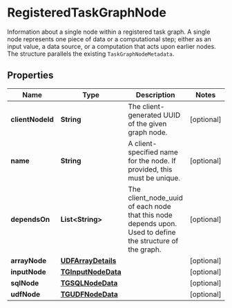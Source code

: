

# RegisteredTaskGraphNode

Information about a single node within a registered task graph. A single node represents one piece of data or a computational step; either as an input value, a data source, or a computation that acts upon earlier nodes. The structure parallels the existing `TaskGraphNodeMetadata`. 

## Properties

Name | Type | Description | Notes
------------ | ------------- | ------------- | -------------
**clientNodeId** | **String** | The client-generated UUID of the given graph node. |  [optional]
**name** | **String** | A client-specified name for the node. If provided, this must be unique.  |  [optional]
**dependsOn** | **List&lt;String&gt;** | The client_node_uuid of each node that this node depends upon. Used to define the structure of the graph.  |  [optional]
**arrayNode** | [**UDFArrayDetails**](UDFArrayDetails.md) |  |  [optional]
**inputNode** | [**TGInputNodeData**](TGInputNodeData.md) |  |  [optional]
**sqlNode** | [**TGSQLNodeData**](TGSQLNodeData.md) |  |  [optional]
**udfNode** | [**TGUDFNodeData**](TGUDFNodeData.md) |  |  [optional]



